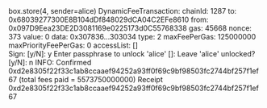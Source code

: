 <div id="termynal" data-termynal>
    <span data-ty="input" data-ty-prompt="In [3]:"> box.store(4, sender=alice)</span>
    <span data-ty>DynamicFeeTransaction:</span>
    <span data-ty>  chainId: 1287</span>
    <span data-ty>  to: 0x68039277300E8B104dDf848029dCA04C2EFe8610</span>
    <span data-ty>  from: 0x097D9Eea23DE2D3081169e0225173d0C55768338</span>
    <span data-ty>  gas: 45668</span>
    <span data-ty>  nonce: 373</span>
    <span data-ty>  value: 0</span>
    <span data-ty>  data: 0x307836...303034</span>
    <span data-ty>  type: 2</span>
    <span data-ty>  maxFeePerGas: 125000000</span>
    <span data-ty>  maxPriorityFeePerGas: 0</span>
    <span data-ty>  accessList: []</span>
    <br>
    <span data-ty>Sign:  [y/N]: y</span>
    <span data-ty>Enter passphrase to unlock 'alice' []:</span>
    <span data-ty>Leave 'alice' unlocked? [y/N]: n</span>
    <span data-ty>INFO: Confirmed 0xd2e8305f22f33c1ab8ccaaef94252a93ff0f69c9bf98503fc2744bf257f1ef67 (total fees paid = 5573750000000)</span>
    <span data-ty="input" data-ty-prompt="Out [3]:"> Receipt 0xd2e8305f22f33c1ab8ccaaef94252a93ff0f69c9bf98503fc2744bf257f1ef67</span>
</div>
